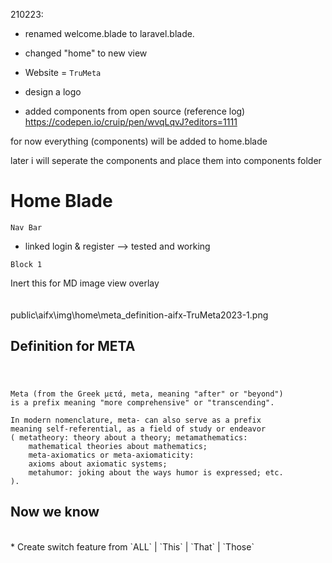 210223:

* renamed welcome.blade to laravel.blade.
* changed "home" to new view
* Website = `TruMeta`
* design a logo 

* added components from open source (reference log)
https://codepen.io/cruip/pen/wvqLqvJ?editors=1111

for now everything (components) will be added to home.blade

later i will seperate the components and place them into components folder


# Home Blade

`Nav Bar`
* linked login & register --> tested and working

`Block 1`

Inert this for MD image view overlay<br><br><br>
public\aifx\img\home\meta_definition-aifx-TruMeta2023-1.png


## Definition for META <br><br>

```

Meta (from the Greek μετά, meta, meaning "after" or "beyond") 
is a prefix meaning "more comprehensive" or "transcending".

In modern nomenclature, meta- can also serve as a prefix 
meaning self-referential, as a field of study or endeavor 
( metatheory: theory about a theory; metamathematics: 
    mathematical theories about mathematics; 
    meta-axiomatics or meta-axiomaticity: 
    axioms about axiomatic systems; 
    metahumor: joking about the ways humor is expressed; etc.
).

```
## Now we know




<br>
* Create switch feature from `ALL` | `This` | `That` | `Those` 
